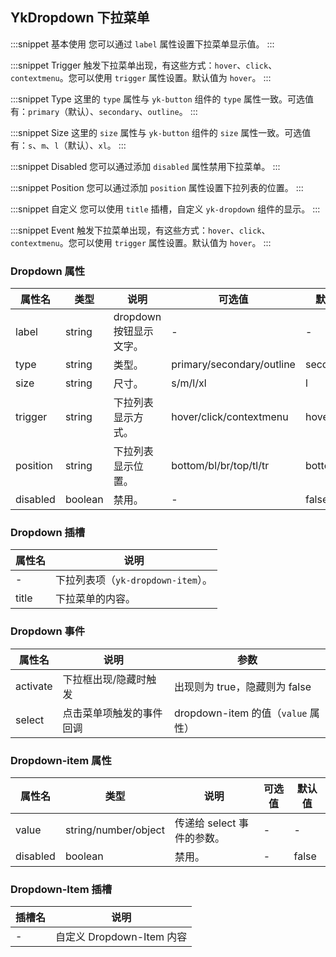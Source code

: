 ## YkDropdown 下拉菜单

:::snippet
基本使用
您可以通过 `label` 属性设置下拉菜单显示值。
<DropdownPrimary/>
:::

:::snippet
Trigger
触发下拉菜单出现，有这些方式：`hover`、`click`、`contextmenu`。您可以使用 `trigger` 属性设置。默认值为 `hover`。
<DropdownTrigger/>
:::

:::snippet
Type
这里的 `type` 属性与 `yk-button` 组件的 `type` 属性一致。可选值有：`primary`（默认）、`secondary`、`outline`。
<DropdownType/>
:::

:::snippet
Size
这里的 `size` 属性与 `yk-button` 组件的 `size` 属性一致。可选值有：`s`、`m`、`l`（默认）、`xl`。
<DropdownSize/>
:::

:::snippet
Disabled
您可以通过添加 `disabled` 属性禁用下拉菜单。
<DropdownDisabled/>
:::

:::snippet
Position
您可以通过添加 `position` 属性设置下拉列表的位置。
<DropdownPosition/>
:::

:::snippet
自定义
您可以使用 `title` 插槽，自定义 `yk-dropdown` 组件的显示。
<DropdownTitle/>
:::

:::snippet
Event
触发下拉菜单出现，有这些方式：`hover`、`click`、`contextmenu`。您可以使用 `trigger` 属性设置。默认值为 `hover`。
<DropdownEvent/>
:::

### Dropdown 属性

| 属性名   | 类型    | 说明                    | 可选值                    | 默认值    |
| -------- | ------- | ----------------------- | ------------------------- | --------- |
| label    | string  | dropdown 按钮显示文字。 | -                         | -         |
| type     | string  | 类型。                  | primary/secondary/outline | secondary |
| size     | string  | 尺寸。                  | s/m/l/xl                  | l         |
| trigger  | string  | 下拉列表显示方式。      | hover/click/contextmenu   | hover     |
| position | string  | 下拉列表显示位置。      | bottom/bl/br/top/tl/tr    | bottom    |
| disabled | boolean | 禁用。                  | -                         | false     |

### Dropdown 插槽

| 属性名 | 说明                               |
| ------ | ---------------------------------- |
| -      | 下拉列表项（`yk-dropdown-item`）。 |
| title  | 下拉菜单的内容。                   |

### Dropdown 事件

| 属性名   | 说明                     | 参数                               |
| -------- | ------------------------ | ---------------------------------- |
| activate | 下拉框出现/隐藏时触发    | 出现则为 true，隐藏则为 false      |
| select   | 点击菜单项触发的事件回调 | dropdown-item 的值（`value` 属性） |

### Dropdown-item 属性

| 属性名   | 类型                 | 说明                       | 可选值 | 默认值 |
| -------- | -------------------- | -------------------------- | ------ | ------ |
| value    | string/number/object | 传递给 select 事件的参数。 | -      | -      |
| disabled | boolean              | 禁用。                     | -      | false  |

### Dropdown-Item 插槽

| 插槽名 | 说明                      |
| ------ | ------------------------- |
| -      | 自定义 Dropdown-Item 内容 |

